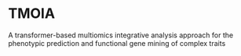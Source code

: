 # TMOIA
A transformer-based multiomics integrative analysis approach for the phenotypic prediction and functional gene mining of complex traits
